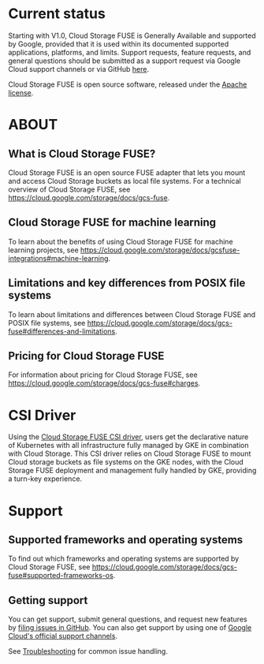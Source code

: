 # Current status

Starting with V1.0, Cloud Storage FUSE is Generally Available and supported by Google, provided that it is used within its documented supported applications, platforms, and limits. Support requests, feature requests, and general questions should be submitted as a support request via Google Cloud support channels or via GitHub [here](https://github.com/Tulsishah/gcsfuse-tulsishah7/v2/issues).

Cloud Storage FUSE is open source software, released under the 
[Apache license](https://github.com/Tulsishah/gcsfuse-tulsishah7/v2/blob/master/LICENSE).

# ABOUT
## What is Cloud Storage FUSE?

Cloud Storage FUSE is an open source FUSE adapter that lets you mount and access Cloud Storage buckets as local file systems. For a technical overview of Cloud Storage FUSE, see https://cloud.google.com/storage/docs/gcs-fuse.

## Cloud Storage FUSE for machine learning

To learn about the benefits of using Cloud Storage FUSE for machine learning projects, see https://cloud.google.com/storage/docs/gcsfuse-integrations#machine-learning.

## Limitations and key differences from POSIX file systems

To learn about limitations and differences between Cloud Storage FUSE and POSIX file systems, see https://cloud.google.com/storage/docs/gcs-fuse#differences-and-limitations.

## Pricing for Cloud Storage FUSE

For information about pricing for Cloud Storage FUSE, see https://cloud.google.com/storage/docs/gcs-fuse#charges.

# CSI Driver

Using the [Cloud Storage FUSE CSI driver](https://github.com/GoogleCloudPlatform/gcs-fuse-csi-driver), users get the declarative nature of Kubernetes
with all infrastructure fully managed by GKE in combination with Cloud Storage. This CSI
driver relies on Cloud Storage FUSE to mount Cloud storage buckets as file systems on the
GKE nodes, with the Cloud Storage FUSE deployment and management fully handled by GKE, 
providing a turn-key experience.

# Support

## Supported frameworks and operating systems

To find out which frameworks and operating systems are supported by Cloud Storage FUSE, see https://cloud.google.com/storage/docs/gcs-fuse#supported-frameworks-os.

## Getting support

You can get support, submit general questions, and request new features by [filing issues in GitHub](https://github.com/Tulsishah/gcsfuse-tulsishah7/v2/issues). You can also get support by using one of [Google Cloud's official support channels](https://cloud.google.com/support-hub).

See [Troubleshooting](https://github.com/Tulsishah/gcsfuse-tulsishah7/v2/blob/master/docs/troubleshooting.md) for common issue handling.

